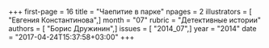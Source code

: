 +++
first-page = 16
title = "Чаепитие в парке"
npages = 2
illustrators = [ "Евгения Константинова",]
month = "07"
rubric = "Детективные истории"
authors = [ "Борис Дружинин",]
issues = [ "2014_07",]
year = "2014"
date = "2017-04-24T15:37:58+03:00"
+++
